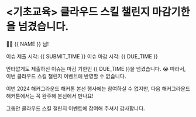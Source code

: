 # <기초교육> 클라우드 스킬 챌린지 마감기한을 넘겼습니다. 

👋🏼 {{ NAME }} 님!

이슈 제출 시각: {{ SUBMIT_TIME }}
이슈 마감 시각: {{ DUE_TIME }}  

안타깝게도 제출하신 이슈는 마감 기한인 {{ DUE_TIME }}을 넘겼습니다. 😭 따라서, 이번 클라우드 스킬 챌린지 이벤트에 반영할 수 없습니다.

이번 2024 해커그라운드 해커톤 본선 행사에는 참여하실 수 없지만, 다음 해커그라운드 해커톤에서는 꼭 완주해 본선에서 만나요!

그동안 클라우드 스킬 챌린지 이벤트에 참여해 주셔서 감사합니다.

